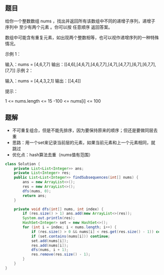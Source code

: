 ## 题目

给你一个整数数组 nums ，找出并返回所有该数组中不同的递增子序列，递增子序列中 至少有两个元素 。你可以按 任意顺序 返回答案。

数组中可能含有重复元素，如出现两个整数相等，也可以视作递增序列的一种特殊情况。



示例 1：

输入：nums = [4,6,7,7]
输出：[[4,6],[4,6,7],[4,6,7,7],[4,7],[4,7,7],[6,7],[6,7,7],[7,7]]
示例 2：

输入：nums = [4,4,3,2,1]
输出：[[4,4]]


提示：

1 <= nums.length <= 15
-100 <= nums[i] <= 100

## 题解
+ 不可重复组合，但是不能先排序，因为要保持原来的顺序；但还是要做同层去重
+ 思路：用一个set来记录当前层的元素，如果当前元素和上一个元素相同，就跳过
+ 优化点：hash算法去重（nums值有范围）

```java
class Solution {
    private List<List<Integer>> ans;
    private List<Integer> res;
    public List<List<Integer>> findSubsequences(int[] nums) {
        ans = new ArrayList<>();
        res = new ArrayList<>();
        dfs(nums, 0);
        return ans;
    }

    private void dfs(int[] nums, int index) {
        if (res.size() > 1) ans.add(new ArrayList<>(res));
        System.out.println(res);
        HashSet<Integer> set = new HashSet<>();
        for (int i = index; i < nums.length; i++) {
            if (res.size() > 0 && nums[i] < res.get(res.size() - 1)) continue;
            if (set.contains(nums[i])) continue;
            set.add(nums[i]);
            res.add(nums[i]);
            dfs(nums, i + 1);
            res.remove(res.size() - 1);
        }
    }
}
```